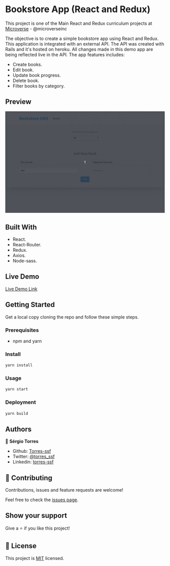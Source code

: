 # Bookstore App (React and Redux)

This project is one of the Main React and Redux curriculum projects at [Microverse](https://https://www.microverse.org/) - @microverseinc

The objective is to create a simple bookstore app using React and Redux. This application is integrated with an external API. The API was created with Rails and it's hosted on heroku. All changes made in this demo app are being reflected live in the API. The app features includes:

- Create books.
- Edit book.
- Update book progress.
- Delete book.
- Filter books by category.

## Preview

![](./demo.gif)

## Built With

- React.
- React-Router.
- Redux.
- Axios.
- Node-sass.

## Live Demo

[Live Demo Link](https://ssf-bookstore.herokuapp.com/)

## Getting Started

Get a local copy cloning the repo and follow these simple steps.

### Prerequisites

- npm and yarn

### Install

```bash
yarn install
```

### Usage

```bash
yarn start
```

### Deployment

```bash
yarn build
```

## Authors

👤 **Sérgio Torres**

- Github: [Torres-ssf](https://github.com/Torres-ssf)
- Twitter: [@torres_ssf](https://twitter.com/torres_ssf)
- Linkedin: [torres-ssf](https://www.linkedin.com/in/torres-ssf/)


## 🤝 Contributing

Contributions, issues and feature requests are welcome!

Feel free to check the [issues page](https://github.com/Torres-ssf/react-bookstore/issues).

## Show your support

Give a ⭐️ if you like this project!

## 📝 License

This project is [MIT](./LICENSE) licensed.